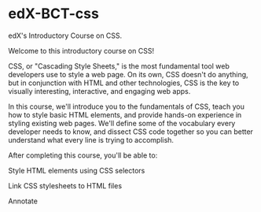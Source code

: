 # edX-BCT-css
edX's Introductory Course on CSS.

Welcome to this introductory course on CSS!

CSS, or "Cascading Style Sheets," is the most fundamental tool web developers use to style a web page. On its own, CSS doesn't do anything, but in conjunction with HTML and other technologies, CSS is the key to visually interesting, interactive, and engaging web apps.

In this course, we'll introduce you to the fundamentals of CSS, teach you how to style basic HTML elements, and provide hands-on experience in styling existing web pages. We'll define some of the vocabulary every developer needs to know, and dissect CSS code together so you can better understand what every line is trying to accomplish.

After completing this course, you'll be able to:

Style HTML elements using CSS selectors

Link CSS stylesheets to HTML files

Annotate
